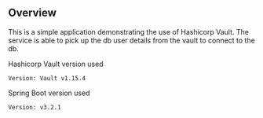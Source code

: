 ## Overview
This is a simple application demonstrating the use of Hashicorp Vault. The service is able to pick up the db user details from the vault to connect to the db. 

Hashicorp Vault version used
```shell
Version: Vault v1.15.4
``` 

Spring Boot version used
```shell
Version: v3.2.1
```